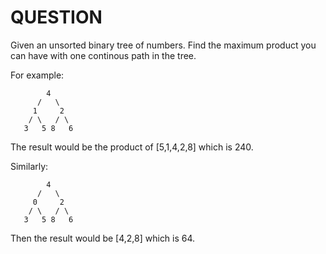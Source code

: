 # QUESTION
Given an unsorted binary tree of numbers. Find the maximum product you can have with one continous path in the tree.

For example:
```
        4
      /   \
     1     2
    / \   / \
   3   5 8   6
```
The result would be the product of [5,1,4,2,8] which is 240.

Similarly:
```
        4
      /   \
     0     2
    / \   / \
   3   5 8   6
```
Then the result would be [4,2,8] which is 64.
